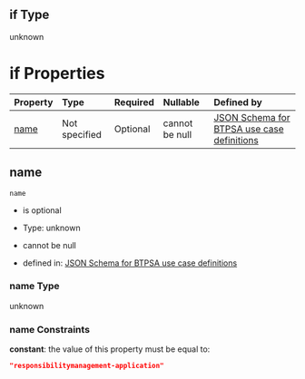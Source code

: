 ## if Type

unknown

# if Properties

| Property      | Type          | Required | Nullable       | Defined by                                                                                                                                                                                                        |
| :------------ | :------------ | :------- | :------------- | :---------------------------------------------------------------------------------------------------------------------------------------------------------------------------------------------------------------- |
| [name](#name) | Not specified | Optional | cannot be null | [JSON Schema for BTPSA use case definitions](btpsa-usecase-properties-services-items-allof-2-then-allof-41-if-properties-name.md "undefined#/properties/services/items/allOf/2/then/allOf/41/if/properties/name") |

## name



`name`

*   is optional

*   Type: unknown

*   cannot be null

*   defined in: [JSON Schema for BTPSA use case definitions](btpsa-usecase-properties-services-items-allof-2-then-allof-41-if-properties-name.md "undefined#/properties/services/items/allOf/2/then/allOf/41/if/properties/name")

### name Type

unknown

### name Constraints

**constant**: the value of this property must be equal to:

```json
"responsibilitymanagement-application"
```
